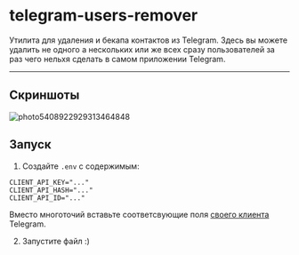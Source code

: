 # telegram-users-remover
Утилита для удаления и бекапа контактов из Telegram. Здесь вы можете удалить не одного а нескольких или же всех сразу пользователей за раз чего нельхя сделать в самом приложении Telegram.

---

## Скриншоты

![photo5408922929313464848](https://user-images.githubusercontent.com/78380371/164618710-bdf79c00-b1e9-4560-a8e2-1c37a5aaf418.jpg)

## Запуск

1. Создайте `.env` с содержимым:

```
CLIENT_API_KEY="..."
CLIENT_API_HASH="..."
CLIENT_API_ID="..."
```
Вместо многоточий вставьте соответсвующие поля [своего клиента](https://my.telegram.org/auth) Telegram.

2. Запустите файл :)

